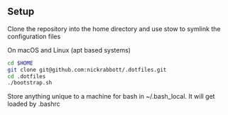 ## Setup
Clone the repository into the home directory and use stow to symlink the configuration files

On macOS and Linux (apt based systems)
```bash
cd $HOME
git clone git@github.com:nickrabbott/.dotfiles.git
cd .dotfiles
./bootstrap.sh
```

Store anything unique to a machine for bash in ~/.bash_local. It will get loaded by .bashrc
